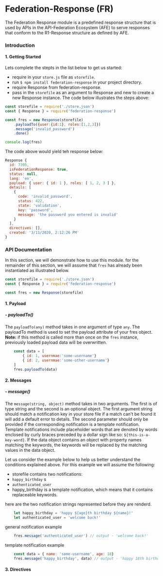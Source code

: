 # Federation-Response (FR)
The Federation Response module is a predefined response structure that is used by APIs in the API-Federation Ecosystem (AFE) to serve responses that conform to the R1-Response structure as defined by AFE.
### Introduction

#### 1. Getting Started
Lets complete the stepts in the list below to get us started:
- require in your <code>store.js</code> file as <code>storefile</code>.
- run <code>$ npm install federation-response</code> in your project directory.
- require Response from federation-response.
- pass in the <code>storefile</code> as an argument to Response and new to create a new Response instance.
The code below illustrates the steps above:
```js
const storefile = require('./store.json')
const { Response } = require('federation-response')

const fres = new Response(storefile)
    .payloadTo({user:{id:1}, roles:[1,2,3]})
    .message('invalid_password')
    .done()

console.log(fres)
```
The code above would yield teh response below:
```js
Response {
  id: 7395,
  isFederationResponse: true,
  status: null,
  lang: 'en',
  payload: { user: { id: 1 }, roles: [ 1, 2, 3 ] },
  details: [
    {
      code: 'invalid_password',
      status: 422,
      state: 'validation',
      key: 'password',
      message: 'the password you entered is invalid'
    }
  ],
  directives: [],
  created: '3/11/2020, 2:12:26 PM'
}
```
### API Documentation
In this section, we will demonstrate how to use this module. for the remainder of this section, we will assume that <code>fres</code> has already been instantiated as illustrated below.
```js
const storefile = require('./store.json')
const { Response } = require('federation-response')

const fres = new Response(storefile)
```
#### 1. Payload

#####  - payloadTo()

The <code>payloadTo(any)</code> method takes in one argument of type <code>any</code>. The payloadTo method is used to set the payload attribute of your fres object. **Note:** if this method is called more than once on the <code>fres</code> instance, previously loaded payload data will be overwritten.
```js
    const data = [
        { id: 1, usernmae:'some-username'}
        { id: 2, usernmae:'some-other-username'}
    ]
    fres.payloadTo(data) 
```

#### 2. Messages 

#####  - message()

The <code>message(string, object)</code> method takes in two arguments. The first is of type string and the second is an optional object. The first argument string should match a notification key in your store file if a match can't be found it will add a default error to details. The second parameter should only be provided if the corresponding notification is a template notification. Template notifications include placeholder words that are denoted by words enclosed by curly braces preceded by a dollar sign like so: <code>${this-is-a-key-word}</code>. If the data object contains an object with property names matching the keywords, the keywords will be replaced by the matching values in the data object. 

Let us consider the example below to help us better understand the conditions explained above. For this example we will assume the following:
- storefile contains two notifications: 
 - <code>happy_birthday</code> s
 - <code>authenticated_user</code>
- happy_birthday is a template notification, which means that it contains replaceable keywords.

here are the two notification strings represented before they are renderd.
```js
    let happy_birthday = 'happy ${age}th birthday ${name}!'
    let authenticated_user = 'welcome back!'
```

general notification example
```js
    fres.message('authenticated_user') // output - 'welcome back!'
```

template notification example
```js
    const data = { name: 'some-username', age: 18}
    fres.message('happy_birthday', data) // output - 'happy 18th birthday some-username!'
```
#### 3. Directives  
